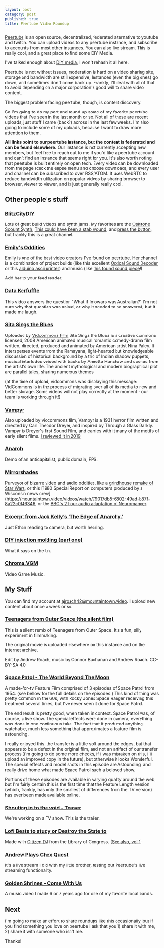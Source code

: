 ```yaml
---
layout: post
category: post
published: true
title: Peertube Video Roundup
---
```

[Peertube](https://joinpeertube.org) is an open source, decentralized, federated alternative to youtube and twitch. You can upload videos to any peertube instance, and subscribe to accounts from most other instances. You can also live stream. This is really cool, and a great place to find some DIY Media. 

I've talked enough about [DIY media](http://ajroach42.com/diy-media/), I won't rehash it all here. 

Peertube is not without issues, moderation is hard on a video sharing site, storage and bandwidth are still expensive, Instances (even the big ones) go down, and sometimes don't come back up. Frankly, I'll deal with all of that to avoid depending on a major corporation's good will to share video content.

The biggest problem facing peertube, though, is content discovery. 

So I'm going to do my part and round up some of my favorite peertube videos that I've seen in the last month or so. Not all of these are recent uploads, just stuff I came (back?) across in the last few weeks. I'm also going to include some of my uploads, because I want to draw more attention to them. 

**All links point to our peertube instance, but the content is federated and can be found elsewhere.** Our instance is not currently accepting new members, but feel free to reach out to me if you'd like a peertube account and can't find an instance that seems right for you. It's also worth noting that peertube is built entirely on open tech. Every video can be downloaded from the page (click the elipse menu and choose download), and every user and channel can be subscribed to over RSS/ATOM. It uses WebRTC to reduce bandwidth utilization on popular videos by sharing browser to browser, viewer to viewer, and is just generally really cool. 

## Other people's stuff

### [BlitzCityDIY](https://mountaintown.video/accounts/blitzcitydiy@diode.zone/video-channels)

Lots of great build videos and synth jams. My favorites are the [Oskitone Scount Synth](https://mountaintown.video/videos/watch/82cbb749-bc39-4404-99c8-6d0b895e74c1), [This could have been a stab wound](https://mountaintown.video/videos/watch/2297596e-eb8b-4786-9d46-441e20e893a2), and [press the button](https://mountaintown.video/videos/watch/8f103e56-a917-455a-a2eb-dfa93fa06259), but frankly this is a great channel.

### [Emily's Oddities](https://mountaintown.video/accounts/emilysoddities@diode.zone/video-channels)

Emily is one of the best video creators I've found on peertube. Her channel is a combination of project builds (like this excellent [Optical Sound Decoder](https://mountaintown.video/videos/watch/bc280722-7d57-4fa8-a0bf-31327c6d4828) or this [arduino ascii printer](https://mountaintown.video/videos/watch/56a13e6e-5df0-4acb-9d76-887fca5c47ca)) and music (like [this found sound piece](https://mountaintown.video/videos/watch/30947d82-d1c9-4379-9144-2269926e79d5)!) 

Add her to your feed reader. 

### [Data Kerfuffle](https://mountaintown.video/videos/watch/7a19d451-f1c1-4597-a484-a13e90c2a4cd)

This video answers the question "What if Infowars was Australian?" I'm not sure why that question was asked, or why it needed to be answered, but it made me laugh. 

### [Sita Sings the Blues](https://mountaintown.video/videos/watch/56142c1e-21cd-40ae-857d-c41067c0202a)

Uploaded by [Vidcommons Film](https://mountaintown.video/accounts/films@vidcommons.org/video-channels) Sita Sings the Blues is a creative commons licensed, 2008 American animated musical romantic comedy-drama film written, directed, produced and animated by American artist Nina Paley. It intersperses events from the Ramayana, light-hearted but knowledgeable discussion of historical background by a trio of Indian shadow puppets, musical interludes voiced with tracks by Annette Hanshaw and scenes from the artist's own life. The ancient mythological and modern biographical plot are parallel tales, sharing numerous themes.

(at the time of upload, vidcommons was displaying this message: VidCommons is in the process of migrating over all of its media to new and better storage. Some videos will not play correctly at the moment - our team is working through it!) 

### [Vampyr](https://mountaintown.video/videos/watch/d49f95a9-b183-4f16-9341-8637ac3597ff)

Also uploaded by vidcommons film, Vampyr is a 1931 horror film written and directed by Carl Theodor Dreyer, and inspired by Through a Glass Darkly. Vampyr is Dreyer's first Sound Film, and carries with it many of the motifs of early silent films. [I reviewed it in 2019](http://ajroach42.com/almost-silent-cinema-vampyr-1932/)


### [Anarch](https://mountaintown.video/videos/watch/c968774a-c12d-46d6-8851-0c578ffa8dcb) 

Demo of an anticapitalist, public domain, FPS. 

### [Mirrorshades](https://mountaintown.video/accounts/mirrorshades/video-channels) 

Purveyor of bizarre video and audio oddities, like a [grindhouse remake of Star Wars](https://mountaintown.video/videos/watch/4b646fc2-6edc-47c2-b7d6-01543ddd6731), or this [1980 Special Report on computers produced by a Wisconsin news crew](https://mountaintown.video/videos/watch/79017db5-6802-49ad-b87f-8a22c0f46346, or the [BBC's 2 hour audio adaptation of Neuromancer](https://mountaintown.video/videos/watch/7fbe1e41-14c3-4002-b490-6236553a2bc5).

### [Excerpt from Jack Kelly’s ‘The Edge of Anarchy.’](https://mountaintown.video/videos/watch/cce24f62-d538-4e5a-ba41-64d370df6db8) 

Just Ethan reading to camera, but worth hearing. 

### [DIY injection molding (part one)](https://mountaintown.video/videos/watch/8c106fd9-2e50-4bcd-87ab-5915ddc80c31)

What it says on the tin. 

### [Chroma.VGM](https://mountaintown.video/video-channels/chroma.vgm@diode.zone/videos)

Video Game Music. 

## My Stuff

You can find my account at [ajroach42@mountaintown.video](https://mountaintown.video/accounts/ajroach42/video-channels). I upload new content about once a week or so. 

### [Teenagers from Outer Space (the silent film)](https://mountaintown.video/videos/watch/e29392ed-9f2e-4e18-8fc9-e53b1b3ba01d)

This is a silent remix of Teenagers from Outer Space. It's a fun, silly experiment in filmmaking.

The original movie is uploaded elsewhere on this instance and on the internet archive.

Edit by Andrew Roach, music by Connor Buchanan and Andrew Roach. CC-BY-SA 4.0


### [Space Patol - The World Beyond The Moon](https://mountaintown.video/videos/watch/7d0c67d0-a3ba-45a4-bc74-7a7b3a54e693)

A made-for-tv Feature Film comprised of 3 episodes of Space Patrol from 1954. (see bellow for the full details on the episodes.) This kind of thing was pretty common in the 60s, with Rocky Jones Space Ranger receiving this treatment several times, but I've never seen it done for Space Patrol.

The end result is pretty good, when taken in context. Space Patrol was, of course, a live show. The special effects were done in camera, everything was done in one continuous take. The fact that it produced anything watchable, much less something that approximates a feature film is astounding.

I really enjoyed this. the transfer is a little soft around the edges, but that appears to be a defect in the original film, and not an artifact of our transfer process (I'm going to do some more checks, if I was mistaken on this, I'll upload an improved copy in the future), but otherwise it looks Wonderful. The special effects and model shots in this episode are Astounding, and really drive home what made Space Patrol such a beloved show.

Portions of these episodes are available in varying quality around the web, but I'm fairly certain this is the first time that the Feature Length version (which, frankly, has only the smallest of differences from the TV version) has ever been made available online.

### [Shouting in to the void - Teaser](https://mountaintown.video/videos/watch/de504ff1-5dfa-4f50-9279-6a30f4c46172) 

We're working on a TV show. This is the trailer. 

### [Lofi Beats to study or Destroy the State to](https://mountaintown.video/videos/watch/3ebcf36f-b5c0-4348-b539-3a2b6ebcd961)

Made with [Citizen DJ](https://citizen-dj.labs.loc.gov/about/) from the Library of Congress. ([See also, vol 1](https://mountaintown.video/videos/watch/e4b54f0f-64ea-4861-a64a-05d2c4e163dc)) 

### [Andrew Plays Chex Quest](https://mountaintown.video/videos/watch/717c9cfa-48c6-4177-b7a4-2cfbd86723e7)

It's a live stream I did with my little brother, testing out Peertube's live streaming functionality. 

### [Golden Shrines - Come With Us](https://mountaintown.video/videos/watch/dfa56539-1329-4b77-b7ff-de2199a1cf8d)

A music video I made 6 or 7 years ago for one of my favorite local bands. 

## Next

I'm going to make an effort to share roundups like this occasionally, but if you find something you love on peertube I ask that you 1) share it with me, 2) share it with someone who isn't me. 

Thanks!
